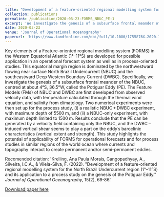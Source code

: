 ```yaml
---
title: "Development of a feature-oriented regional modelling system for the North Brazil Undercurrent region (1°–11°S) and its application to a process study on the genesis of the Potiguar Eddy"
collection: publications
permalink: /publication/2020-03-23-FORMS_NBUC_PE-1
excerpt: 'We investigate the genesis of a subsurface frontal meander of the NBUC, centred at about 4°S, 36.5°W, called the Potiguar Eddy (PE). The Feature Models (FMs) of NBUC and DWBC are first developed from observed velocity data.'
date: 2020-03-23
venue: 'Journal of Operational Oceanography'
paperurl: 'https://www.tandfonline.com/doi/full/10.1080/1755876X.2020.1743049'
---
```


Key elements of a Feature-oriented regional modelling system (FORMS) in the Western Equatorial Atlantic (1°–11°S) are developed for possible application in an operational forecast system as well as in process-oriented studies. This equatorial margin region is dominated by the northwestward flowing near surface North Brazil Undercurrent (NBUC) and the southeastward Deep Western Boundary Current (DWBC). Specifically, we investigate the genesis of a subsurface frontal meander of the NBUC, centred at about 4°S, 36.5°W, called the Potiguar Eddy (PE). The Feature Models (FMs) of NBUC and DWBC are first developed from observed velocity data, with temperature calculated through the thermal wind equation, and salinity from climatology. Two numerical experiments were then set up for the process study, (i) a realistic NBUC + DWBC experiment, with maximum depth of 5500 m, and (ii) a NBUC-only experiment, with maximum depth limited to 1500 m. Results conclude that the PE can be generated by a velocity field containing only the NBUC, and the DWBC – induced vertical shear seems to play a part on the eddy’s baroclinic characteristics (vertical extent and strength). This study highlights the potential of applicability of FORMS for operational forecasts and for process studies in similar regions of the world ocean where currents and topography interact to create permanent and/or semi-permanent eddies.

Recomended citation: 'Krelling, Ana Paula Morais, Gangopadhyay, A., Silveira, I.C.A., & Vilela-Silva, F. (2022). &quot;Development of a feature-oriented regional modelling system for the North Brazil Undercurrent region (1°–11°S) and its application to a process study on the genesis of the Potiguar Eddy.&quot; <i>Journal of Operational Oceanography</i>, 15(2), 69-86.'

[Download paper here](https://www.tandfonline.com/doi/full/10.1080/1755876X.2020.1743049)
